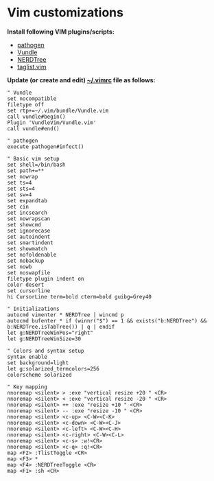 # Vim customizations

**Install following VIM plugins/scripts:**

* [pathogen](https://github.com/tpope/vim-pathogen)
* [Vundle](https://github.com/VundleVim/Vundle.vim)
* [NERDTree](https://github.com/scrooloose/nerdtree.git)
* [taglist.vim](http://www.vim.org/scripts/script.php?script_id=273)

**Update (or create and edit) [~/.vimrc](.vimrc) file as follows:**

```
" Vundle                                
set nocompatible                                     
filetype off                                         
set rtp+=~/.vim/bundle/Vundle.vim                    
call vundle#begin()                                  
Plugin 'VundleVim/Vundle.vim'                        
call vundle#end()                                    

" pathogen
execute pathogen#infect()

" Basic vim setup
set shell=/bin/bash
set path+=**       
set nowrap         
set ts=4           
set sts=4          
set sw=4           
set expandtab      
set cin            
set incsearch      
set nowrapscan     
set showcmd        
set ignorecase     
set autoindent
set smartindent
set showmatch
set nofoldenable
set nobackup
set nowb
set noswapfile
filetype plugin indent on
color desert
set cursorline
hi CursorLine term=bold cterm=bold guibg=Grey40

" Initializations
autocmd vimenter * NERDTree | wincmd p
autocmd bufenter * if (winnr("$") == 1 && exists("b:NERDTree") && b:NERDTree.isTabTree()) | q | endif
let g:NERDTreeWinPos="right"
let g:NERDTreeWinSize=30

" Colors and syntax setup
syntax enable
set background=light
let g:solarized_termcolors=256
colorscheme solarized

" Key mapping
nnoremap <silent> > :exe "vertical resize +20 " <CR>
nnoremap <silent> < :exe "vertical resize -20 " <CR>
nnoremap <silent> ++ :exe "resize +10 " <CR>
nnoremap <silent> -- :exe "resize -10 " <CR>
nnoremap <silent> <c-up> <C-W><C-K>
nnoremap <silent> <c-down> <C-W><C-J>
nnoremap <silent> <c-left> <C-W><C-H>
nnoremap <silent> <c-right> <C-W><C-L>
nnoremap <silent> <c-s> :w!<CR>
nnoremap <silent> <c-q> :q!<CR>
map <F2> :TlistToggle <CR>
map <F3> *
map <F4> :NERDTreeToggle <CR>
map <F1> :sh <CR>
```
